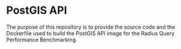 # PostGIS API

The purpose of this repository is to provide the source code and the Dockerfile used to build the PostGIS API image for the Radius Query Performance Benchmarking.
